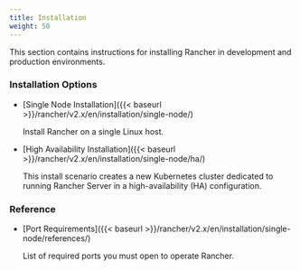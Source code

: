 ```yaml
---
title: Installation
weight: 50
---
```

This section contains instructions for installing Rancher in development and production environments.

### Installation Options

- [Single Node Installation]({{< baseurl >}}/rancher/v2.x/en/installation/single-node/)

	Install Rancher on a single Linux host.

-  [High Availability Installation]({{< baseurl >}}/rancher/v2.x/en/installation/single-node/ha/)

 	This install scenario creates a new Kubernetes cluster dedicated to running Rancher Server in a high-availability (HA) configuration.

### Reference

-  [Port Requirements]({{< baseurl >}}/rancher/v2.x/en/installation/single-node/references/)

 	List of required ports you must open to operate Rancher.
